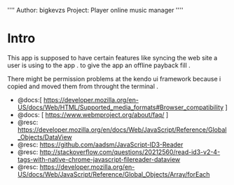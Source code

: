 ''''
Author: bigkevzs
Project: Player online music manager 
''''

# Intro 
This app is supposed to have certain features like syncing the web site a user is using to the app . to give the app an offline payback fill . 


There might be permission problems at the kendo ui framework because i copied and moved them from throught the terminal . 


 * @docs:[   https://developer.mozilla.org/en-US/docs/Web/HTML/Supported_media_formats#Browser_compatibility   ]
 * @docs: [ 	https://www.webmproject.org/about/faq/   ]
  *  @resc: https://developer.mozilla.org/en/docs/Web/JavaScript/Reference/Global_Objects/DataView
 *  @resc: https://github.com/aadsm/JavaScript-ID3-Reader
 *  @resc: http://stackoverflow.com/questions/20212560/read-id3-v2-4-tags-with-native-chrome-javascript-filereader-dataview
 *  @resc: https://developer.mozilla.org/en-US/docs/Web/JavaScript/Reference/Global_Objects/Array/forEach
